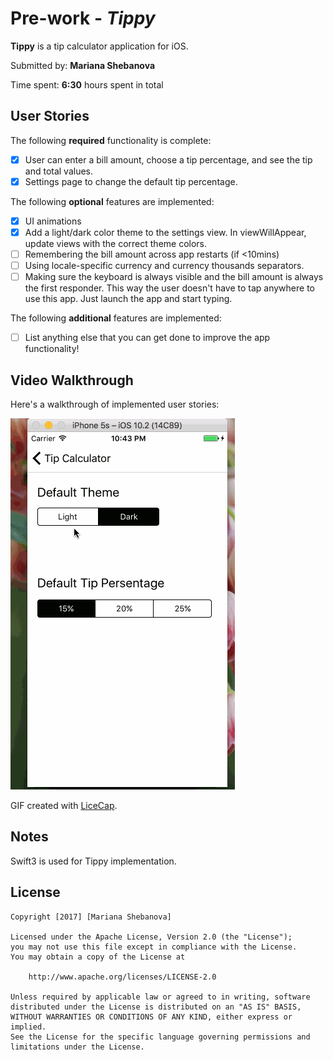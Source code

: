# Pre-work - *Tippy*

**Tippy** is a tip calculator application for iOS.

Submitted by: **Mariana Shebanova**

Time spent: **6:30** hours spent in total

## User Stories

The following **required** functionality is complete:

* [x] User can enter a bill amount, choose a tip percentage, and see the tip and total values.
* [x] Settings page to change the default tip percentage.

The following **optional** features are implemented:
* [x] UI animations
* [x] Add a light/dark color theme to the settings view. In viewWillAppear, update views with the correct theme colors.
* [ ] Remembering the bill amount across app restarts (if <10mins)
* [ ] Using locale-specific currency and currency thousands separators.
* [ ] Making sure the keyboard is always visible and the bill amount is always the first responder. This way the user doesn't have to tap anywhere to use this app. Just launch the app and start typing.

The following **additional** features are implemented:

- [ ] List anything else that you can get done to improve the app functionality!

## Video Walkthrough 

Here's a walkthrough of implemented user stories:

<img src='https://github.com/MarianaShebanova/tipCalculator/blob/master/tipCalculator_2.gif' width='' alt='Video Walkthrough' />

GIF created with [LiceCap](http://www.cockos.com/licecap/).

## Notes

Swift3 is used for Tippy implementation.

## License

    Copyright [2017] [Mariana Shebanova]

    Licensed under the Apache License, Version 2.0 (the "License");
    you may not use this file except in compliance with the License.
    You may obtain a copy of the License at

        http://www.apache.org/licenses/LICENSE-2.0

    Unless required by applicable law or agreed to in writing, software
    distributed under the License is distributed on an "AS IS" BASIS,
    WITHOUT WARRANTIES OR CONDITIONS OF ANY KIND, either express or implied.
    See the License for the specific language governing permissions and
    limitations under the License.
